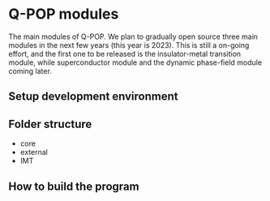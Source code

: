 # Q-POP modules

The main modules of Q-POP. We plan to gradually open source three main modules in the next few years (this year is 2023). This is still a on-going effort, and the first one to be released is the insulator-metal transition module, while superconductor module and the dynamic phase-field module coming later.

## Setup development environment

## Folder structure
- core
- external
- IMT

## How to build the program
